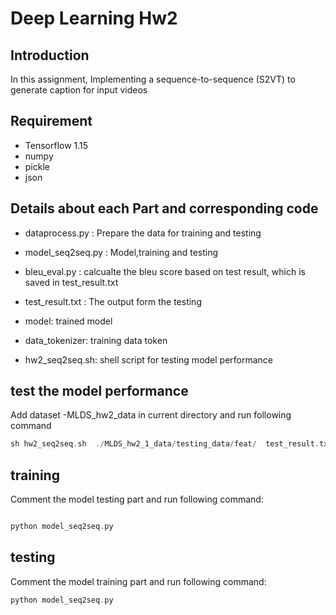 # Deep Learning Hw2

## Introduction
In this assignment, Implementing a sequence-to-sequence (S2VT) to generate caption for input videos

## Requirement
* Tensorflow 1.15
* numpy
* pickle
* json

## Details about each Part and corresponding code
* dataprocess.py : Prepare the data for training and testing

* model_seq2seq.py : Model,training and testing

* bleu_eval.py : calcualte the bleu score based on test result, which is saved in test_result.txt

* test_result.txt : The output form the testing

* model: trained model

* data_tokenizer: training data token

* hw2_seq2seq.sh: shell script for testing model performance


## test the model performance
Add dataset -MLDS_hw2_data in current directory and run following command
```c
sh hw2_seq2seq.sh  ./MLDS_hw2_1_data/testing_data/feat/  test_result.txt
```
## training
Comment the model testing part and run following command:
```c

python model_seq2seq.py 

```
## testing
Comment the model training part and run following command:
```c
python model_seq2seq.py
```
